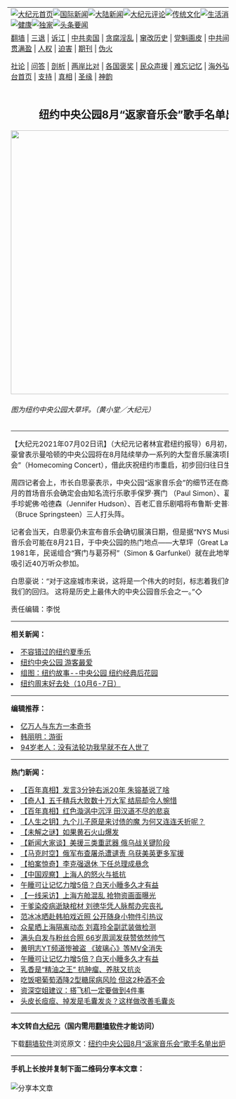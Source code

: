 <a name="1" id="1" target="_blank"></a><span id="1"></span>
<table align=center border="0"><tr><td colspan="2" VALIGN=TOP><a href="https://github.com/qscbje3555/djy/blob/master/gb/nf1351518.md#1"><img src="https://raw.githubusercontent.com/qscbje3555/www/master/t/djy/1.jpg" title="大纪元首页" alt="大纪元首页"></a><a href="https://github.com/qscbje3555/djy/blob/master/gb/n24hr.md#1"><img src="https://raw.githubusercontent.com/qscbje3555/www/master/t/djy/3.jpg" title="国际新闻" alt="国际新闻"></a><a href="https://github.com/qscbje3555/djy/blob/master/gb/nsc413.md#1"><img src="https://raw.githubusercontent.com/qscbje3555/www/master/t/djy/4.jpg" title="大陆新闻" alt="大陆新闻"></a><a href="https://github.com/qscbje3555/djy/blob/master/gb/news392.md#1"><img src="https://raw.githubusercontent.com/qscbje3555/www/master/t/djy/5.jpg" title="大纪元评论" alt="大纪元评论"></a><a href="https://github.com/qscbje3555/djy/blob/master/gb/news2007.md#1"><img src="https://raw.githubusercontent.com/qscbje3555/www/master/t/djy/6.jpg" title="传统文化" alt="传统文化"></a><a href="https://github.com/qscbje3555/djy/blob/master/gb/news2008.md#1"><img src="https://raw.githubusercontent.com/qscbje3555/www/master/t/djy/7.jpg" title="生活消费" alt="生活消费"></a><a href="https://github.com/qscbje3555/djy/blob/master/gb/ncyule.md#1"><img src="https://raw.githubusercontent.com/qscbje3555/www/master/t/djy/8.jpg" title="娱乐休闲" alt="娱乐休闲"></a><a href="https://github.com/qscbje3555/djy/blob/master/gb/nsc1002.md#1"><img src="https://raw.githubusercontent.com/qscbje3555/www/master/t/djy/9.jpg" title="健康" alt="健康"></a><a href="https://github.com/qscbje3555/djy/blob/master/gb/nf6092.md#1"><img src="https://raw.githubusercontent.com/qscbje3555/www/master/t/djy/10a.jpg" title="独家" alt="独家"></a><a href="https://github.com/qscbje3555/djy/blob/master/gb/nf4514.md#1"><img src="https://raw.githubusercontent.com/qscbje3555/www/master/t/djy/12a.jpg" title="头条要闻" alt="头条要闻"></a></td></tr>
<tr><td colspan="2" VALIGN=TOP><a target="_blank" href="https://github.com/qscbje3555/www/blob/master/README.md?zsrh#1">翻墙</a> | <a target="_blank" href="https://github.com/qscbje3555/djy/blob/master/gb/nf5657.md#1">三退</a> | <a target="_blank" href="https://github.com/qscbje3555/djy/blob/master/gb/nf6124.md#1">诉江</a> | <a target="_blank" href="https://github.com/qscbje3555/djy/blob/master/gb/nf1176117.md#1">中共卖国</a> | <a target="_blank" href="https://github.com/qscbje3555/djy/blob/master/gb/nf5773.md#1">贪腐淫乱</a> | <a target="_blank" href="https://github.com/qscbje3555/djy/blob/master/gb/nf1176115.md#1">窜改历史</a> | <a target="_blank" href="https://github.com/qscbje3555/djy/blob/master/gb/nf1176107.md#1">党魁画皮</a> | <a target="_blank" href="https://github.com/qscbje3555/djy/blob/master/gb/nf1320400.md#1">中共间谍</a> | <a target="_blank" href="https://github.com/qscbje3555/djy/blob/master/gb/nf1176114.md#1">破坏传统</a> | <a target="_blank" href="https://github.com/qscbje3555/ntdtv/blob/master/gb/prog447_1.md#1">恶贯满盈</a> | <a target="_blank" href="https://github.com/qscbje3555/djy/blob/master/gb/ncid278.md#1">人权</a> | <a target="_blank" href="https://github.com/qscbje3555/djy/blob/master/gb/nf1176111.md#1">迫害</a> | <a target="_blank" href="https://gitlab.com/szzdlab/mh-qikan/blob/master/README.md#1">期刊</a> | <a target="_blank" href="https://github.com/qscbje3555/djy/blob/master/gb/nf5562.md#1">伪火</a></p><p><a target="_blank" href="https://github.com/qscbje3555/djy/blob/master/gb/9p.md#1">社论</a> | <a target="_blank" href="https://github.com/qscbje3555/djy/blob/master/gb/nf4378.md#1">问答</a> | <a target="_blank" href="https://github.com/qscbje3555/djy/blob/master/gb/nf5792.md#1">剖析</a> | <a target="_blank" href="https://github.com/qscbje3555/djy/blob/master/gb/nf5735.md#1">两岸比对</a> | <a target="_blank" href="https://github.com/qscbje3555/djy/blob/master/gb/nf6119.md#1">各国褒奖</a> | <a target="_blank" href="https://github.com/qscbje3555/djy/blob/master/gb/nf6120.md#1">民众声援</a> | <a target="_blank" href="https://github.com/qscbje3555/djy/blob/master/gb/nf1188594.md#1">难忘记忆</a> | <a target="_blank" href="https://github.com/qscbje3555/djy/blob/master/gb/nf3180.md#1">海外弘传</a> | <a target="_blank" href="https://github.com/qscbje3555/djy/blob/master/gb/nf5410.md#1">万人上访</a> | <a target="_blank" href="https://github.com/qscbje3555/www/blob/master/README.md?zsrh#1">平台首页</a> | <a target="_blank" href="https://github.com/qscbje3555/djy/blob/master/gb/nf4386.md#1">支持</a> | <a target="_blank" href="https://github.com/qscbje3555/djy/blob/master/gb/nf4389.md#1">真相</a> | <a target="_blank" href="https://github.com/qscbje3555/djy/blob/master/gb/nf5790.md#1">圣缘</a> | <a target="_blank" href="https://github.com/qscbje3555/djy/blob/master/gb/nf4786.md#1">神韵</a></td></tr>
<tr><td VALIGN=TOP width="626"><h2 align=center>纽约中央公园8月“返家音乐会”歌手名单出炉</h2>
<img width="600" src="https://i.epochtimes.com/assets/uploads/2021/07/id13062421-150408-600x400.jpg" />
<h6>图为纽约中央公园大草坪。（黄小堂／大纪元）
</h6>
<hr>
	<p>【大纪元2021年07月02日讯】（大纪元记者林宜君<ahref="https://github.com/qscbje3555/djy/blob/master/gb/tag/%E7%BA%BD%E7%BA%A6.md#1">纽约</a>报导）6月初，纽约市长白思豪曾表示曼哈顿的<ahref="https://github.com/qscbje3555/djy/blob/master/gb/tag/%E4%B8%AD%E5%A4%AE%E5%85%AC%E5%9B%AD.md#1">中央公园</a>将在8月陆续举办一系列的大型音乐展演项目“返家<ahref="https://github.com/qscbje3555/djy/blob/master/gb/tag/%E9%9F%B3%E4%B9%90%E4%BC%9A.md#1">音乐会</a>”（Homecoming Concert），借此庆祝纽约市重启，初步回归往日生活。</p>
<p>周四记者会上，市长白思豪表示，<ahref="https://github.com/qscbje3555/djy/blob/master/gb/tag/%E4%B8%AD%E5%A4%AE%E5%85%AC%E5%9B%AD.md#1">中央公园</a>“返家<ahref="https://github.com/qscbje3555/djy/blob/master/gb/tag/%E9%9F%B3%E4%B9%90%E4%BC%9A.md#1">音乐会</a>”的细节还在商榷中，但是8月的首场音乐会确定会由知名流行乐<ahref="https://github.com/qscbje3555/djy/blob/master/gb/tag/%E6%AD%8C%E6%89%8B.md#1">歌手</a>保罗·赛门 （Paul Simon）、葛莱美奖得奖歌手珍妮佛·哈德森（Jennifer Hudson）、<ahref="https://github.com/qscbje3555/djy/blob/master/gb/tag/%E7%99%BE%E8%80%81%E6%B1%87.md#1">百老汇</a>音乐剧唱将布鲁斯·史普林斯汀（Bruce Springsteen）三人打头阵。</p>
<p>记者会当天，白思豪仍未宣布音乐会确切展演日期，但是据“NYS Music”周四报导，音乐会可能在8月21日，于中央公园的热门地点——大草坪（Great Lawn）演出；1981年，民谣组合“赛门与葛芬柯”（Simon &amp; Garfunkel）就在此地举办过演唱会，吸引近40万听众参加。</p>
<p>白思豪说：“对于这座城市来说，这将是一个伟大的时刻，标志着我们的重生，标志着我们的回归。 这将是历史上最伟大的中央公园音乐会之一。”◇</p>
<p>责任编辑：李悦</p>
	
<hr>


<strong>相关新闻：</strong>
<li><a href="https://github.com/qscbje3555/djy/blob/master/gb/10/7/19/n2970107.md#1">不容错过的纽约夏季乐</a></li>
<li><a href="https://github.com/qscbje3555/djy/blob/master/gb/11/5/2/n3244910.md#1">纽约中央公园 游客最爱</a></li>
<li><a href="https://github.com/qscbje3555/djy/blob/master/gb/13/3/2/n3812664.md#1">组图：纽约故事--中央公园 纽约经典后花园</a></li>
<li><a href="https://github.com/qscbje3555/djy/blob/master/gb/13/10/5/n3979706.md#1">纽约周末好去处（10月6-7日）</a></li>
<hr>


<strong>编辑推荐：</strong>
<li><a href="https://github.com/upjkzu3674/djy/blob/master/gb/17/5/26/n9191512.md?dfh#1" target="_blank">亿万人与东方一本奇书</a></li><li><a href="https://github.com/tsiac2612/djy/blob/master/gb/18/10/23/n10802534.md#1" target="_blank">韩丽明：游街</a></li><li><a href="https://github.com/tsiac2612/djy/blob/master/gb/15/10/21/n4555059.md#1" target="_blank">94岁老人：没有法轮功我早就不在人世了</a></li>
<hr>

<strong>热门新闻：</strong>
<li><a href="https://github.com/qscbje3555/djy/blob/master/gb/22/3/18/n13656536.md#1">【百年真相】发言3分钟右派20年 朱镕基说了啥</a></li>
<li><a href="https://github.com/qscbje3555/djy/blob/master/gb/22/3/28/n13678972.md#1">【奇人】五千精兵大败数十万大军 结局却令人惋惜</a></li>
<li><a href="https://github.com/qscbje3555/djy/blob/master/gb/21/12/23/n13456065.md#1">【百年真相】红色漩涡中沉浮 田汉道不尽的悲哀</a></li>
<li><a href="https://github.com/qscbje3555/djy/blob/master/gb/22/3/16/n13649081.md#1">【人生之钥】九个儿子原是来讨债的魔  为何又连连夭折呢？</a></li>
<li><a href="https://github.com/qscbje3555/djy/blob/master/gb/22/4/4/n13693867.md#1">【未解之谜】如果黄石火山爆发</a></li>
<li><a href="https://github.com/qscbje3555/djy/blob/master/gb/22/4/6/n13698461.md#1">【新闻大家谈】美援三类重武器 俄乌战关键阶段</a></li>
<li><a href="https://github.com/qscbje3555/djy/blob/master/gb/22/4/6/n13699234.md#1">【马克时空】俄军布查屠杀遭谴责 乌获美英更多军援</a></li>
<li><a href="https://github.com/qscbje3555/djy/blob/master/gb/22/4/6/n13699712.md#1">【拍案惊奇】李克强退休 下任总理成悬念</a></li>
<li><a href="https://github.com/qscbje3555/djy/blob/master/gb/22/4/5/n13697194.md#1">【中国观察】上海人的怒火与抵抗</a></li>
<li><a href="https://github.com/qscbje3555/djy/blob/master/gb/22/4/4/n13695012.md#1">午睡可让记忆力增5倍？白天小睡多久才有益</a></li>
<li><a href="https://github.com/qscbje3555/djy/blob/master/gb/22/4/5/n13696233.md#1">【一线采访】上海方舱混乱 抢物资画面曝光</a></li>
<li><a href="https://github.com/qscbje3555/djy/blob/master/gb/22/4/4/n13695754.md#1">干爹染疫病逝缺棺材 刘德华凭人脉帮办完丧礼</a></li>
<li><a href="https://github.com/qscbje3555/djy/blob/master/gb/22/4/5/n13697935.md#1">范冰冰晒赴韩拍戏近照 公开随身小物件引热议</a></li>
<li><a href="https://github.com/qscbje3555/djy/blob/master/gb/22/4/4/n13695850.md#1">众星晒上海隔离动态 刘嘉玲全副武装做检测</a></li>
<li><a href="https://github.com/qscbje3555/djy/blob/master/gb/22/4/4/n13695675.md#1">满头白发与粉丝合照 66岁周润发获赞依然帅气</a></li>
<li><a href="https://github.com/qscbje3555/djy/blob/master/gb/22/4/5/n13696824.md#1">黄明志YT频道惨被盗 《玻璃心》等MV全消失</a></li>
<li><a href="https://github.com/qscbje3555/djy/blob/master/gb/22/4/4/n13695012.md#1">午睡可让记忆力增5倍？白天小睡多久才有益</a></li>
<li><a href="https://github.com/qscbje3555/djy/blob/master/gb/22/4/4/n13694993.md#1">乳香是“精油之王” 抗肿瘤、养肤又抗炎</a></li>
<li><a href="https://github.com/qscbje3555/djy/blob/master/gb/22/4/4/n13695005.md#1">吃饭喝葡萄酒降2型糖尿病风险 但这2种酒不会</a></li>
<li><a href="https://github.com/qscbje3555/djy/blob/master/gb/22/4/4/n13694672.md#1">资深空姐建议：搭飞机一定要做到4件事</a></li>
<li><a href="https://github.com/qscbje3555/djy/blob/master/gb/22/4/2/n13690692.md#1">头皮长痘痘、掉发是毛囊发炎？这样做改善毛囊炎</a></li>
<hr>

<strong>本文转自<a href="https://www.epochtimes.com">大纪元</a>（国内需用<a href="https://github.com/qscbje3555/www/blob/master/README.md#8">翻墙软件</a>才能访问）</strong><p>下载<a href="https://github.com/qscbje3555/www/blob/master/README.md#8">翻墙软件</a>浏览原文：<a href="https://www.epochtimes.com/gb/21/7/2/n13062419.htm">纽约中央公园8月“返家音乐会”歌手名单出炉</a></p><hr>

<strong>手机上长按并复制下面二维码分享本文章：</strong><br><br><img src="https://chart.apis.google.com/chart?cht=qr&chs=240x240&choe=UTF-8&chld=M|2&chl=https://github.com/qscbje3555/djy/blob/master/gb/21/7/2/n13062419.md%231" title="分享本文章"></td><td VALIGN=TOP><a href="https://github.com/qscbje3555/djy/blob/master/gb/16/1/21/n4622075.md?dfh#1" target="_blank"><img src="https://raw.githubusercontent.com/qscbje3555/djy/master/gb/300/wei-f1.jpg" title="中共的伪火骗局"  alt="中共的伪火骗局"></a><br><a href="https://github.com/qscbje3555/www/blob/master/README.md?dfh#9" target="_blank"><img src="https://raw.githubusercontent.com/qscbje3555/djy/master/gb/300/yong-h.jpg" title="永恒的见证"  alt="永恒的见证"></a><br><a href="https://github.com/qscbje3555/djy/blob/master/gb/13/9/29/n3974789.md?dfh#1" target="_blank"><img src="https://raw.githubusercontent.com/qscbje3555/djy/master/gb/300/shang-lnz.jpg" title="善良女子被中共投男牢"  alt="善良女子被中共投男牢"></a><br><a href="https://github.com/qscbje3555/djy/blob/master/gb/16/3/16/n4663449.md?dfh#1" target="_blank"><img src="https://raw.githubusercontent.com/qscbje3555/djy/master/gb/300/huo-z3.jpg" title="警卫目击活摘器官"  alt="警卫目击活摘器官"></a><br><a href="https://github.com/qscbje3555/djy/blob/master/gb/16/8/7/n8177641.md?dfh#1" target="_blank"><img src="https://raw.githubusercontent.com/qscbje3555/djy/master/gb/300/huo-z4.jpg" title="证人描述活摘恐怖"  alt="证人描述活摘恐怖"></a><br><a href="https://github.com/qscbje3555/djy/blob/master/gb/10/4/19/n2881569.md?dfh#1" target="_blank"><img src="https://raw.githubusercontent.com/qscbje3555/djy/master/gb/300/huo-z1.jpg" title="揭开活摘器官黑幕"  alt="揭开活摘器官黑幕"></a><br><a href="https://github.com/qscbje3555/djy/blob/master/gb/10/11/7/n3077476.md?dfh#1" target="_blank"><img src="https://raw.githubusercontent.com/qscbje3555/djy/master/gb/300/ma-ks.jpg" title="马克思的成魔之路"  alt="马克思的成魔之路"></a><br><a href="https://github.com/qscbje3555/djy/blob/master/gb/14/6/9/n4173977.md?dfh#1" target="_blank"><img src="https://raw.githubusercontent.com/qscbje3555/djy/master/gb/300/chang-zs.jpg" title="藏字石 蕴天机"  alt="藏字石 蕴天机"></a><br><a href="https://github.com/qscbje3555/djy/blob/master/gb/18/5/10/n10381511.md?dfh#1" target="_blank"><img src="https://raw.githubusercontent.com/qscbje3555/djy/master/gb/300/st1.jpg" title="关注三亿人三退"  alt="关注三亿人三退"></a><br><a href="https://github.com/qscbje3555/djy/blob/master/gb/18/3/21/n10237682.md?dfh#1" target="_blank"><img src="https://raw.githubusercontent.com/qscbje3555/djy/master/gb/300/jie-t.jpg" title="解体中共复兴中华"  alt="解体中共复兴中华"></a><br><a href="https://github.com/qscbje3555/djy/blob/master/gb/9/2/9/n2422991.md?dfh#1" target="_blank"><img src="https://raw.githubusercontent.com/qscbje3555/djy/master/gb/300/gao-zs.jpg" title="中共迫害良心律师"  alt="中共迫害良心律师"></a><br><a href="https://github.com/qscbje3555/djy/blob/master/gb/18/12/9/n10900044.md?dfh#1" target="_blank"><img src="https://raw.githubusercontent.com/qscbje3555/djy/master/gb/300/sj1.jpg" title="三百多万人举报江泽民"  alt="三百多万人举报江泽民"></a><br><a href="https://github.com/qscbje3555/djy/blob/master/gb/18/8/28/n10672014.md?dfh#1" target="_blank"><img src="https://raw.githubusercontent.com/qscbje3555/djy/master/gb/300/sj2.jpg" title="这些官员为何起诉江泽民"  alt="这些官员为何起诉江泽民"></a><br><a href="https://github.com/qscbje3555/djy/blob/master/gb/8/12/18/n2367165.md?dfh#1" target="_blank"><img src="https://raw.githubusercontent.com/qscbje3555/djy/master/gb/300/liangan.jpg" title="海峡两岸的强烈对比"  alt="海峡两岸的强烈对比"></a><br><a href="https://github.com/qscbje3555/djy/blob/master/gb/15/12/10/n4593139.md?dfh#1" target="_blank"><img src="https://raw.githubusercontent.com/qscbje3555/djy/master/gb/300/jia-ndzl.jpg" title="加拿大总理的贺信"  alt="加拿大总理的贺信"></a><br><a href="https://github.com/qscbje3555/djy/blob/master/gb/11/6/17/n3289382.md?dfh#1" target="_blank"><img src="https://raw.githubusercontent.com/qscbje3555/djy/master/gb/300/xiao-wd.jpg" title="探寻真相兼听则明"  alt="探寻真相兼听则明"></a><br><a href="https://github.com/qscbje3555/djy/blob/master/gb/18/10/27/n10812623.md?dfh#1" target="_blank"><img src="https://raw.githubusercontent.com/qscbje3555/djy/master/gb/300/yindu.jpg" title="印度媒体报道东方"  alt="印度媒体报道东方"></a><br><a href="https://github.com/qscbje3555/djy/blob/master/gb/18/6/9/n10469652.md?dfh#1" target="_blank"><img src="https://raw.githubusercontent.com/qscbje3555/djy/master/gb/300/xie-j.jpg" title="不一样的海外校园"  alt="不一样的海外校园"></a><br><a href="https://github.com/qscbje3555/djy/blob/master/gb/7/4/5/n1669415.md?dfh#1" target="_blank"><img src="https://raw.githubusercontent.com/qscbje3555/djy/master/gb/300/li-up.jpg" title="从大师到徒弟的传奇"  alt="从大师到徒弟的传奇"></a><br><a href="https://github.com/qscbje3555/djy/blob/master/gb/17/5/26/n9191512.md?dfh#1" target="_blank"><img src="https://raw.githubusercontent.com/qscbje3555/djy/master/gb/300/zfl2.jpg" title="亿万人与东方一本奇书"  alt="亿万人与东方一本奇书"></a><br><a href="https://github.com/qscbje3555/djy/blob/master/gb/13/11/27/n4020290.md?dfh#1" target="_blank"><img src="https://raw.githubusercontent.com/qscbje3555/djy/master/gb/300/zhen-h.jpg" title="大陆见不到的震撼场面"  alt="大陆见不到的震撼场面"></a><br><a href="https://github.com/qscbje3555/djy/blob/master/gb/15/7/17/n4482910.md?dfh#1" target="_blank"><img src="https://raw.githubusercontent.com/qscbje3555/djy/master/gb/300/dalu-sk.jpg" title="人心向善 大陆当初盛况"  alt="人心向善 大陆当初盛况"></a><br><a href="https://github.com/qscbje3555/djy/blob/master/gb/19/1/5/n10955468.md?dfh#1" target="_blank"><img src="https://raw.githubusercontent.com/qscbje3555/djy/master/gb/300/zfl1.jpg" title="追寻真理 这书讲什么"  alt="追寻真理 这书讲什么"></a><br><a href="https://github.com/qscbje3555/www/blob/master/README.md?dfh#1" target="_blank"><img src="https://raw.githubusercontent.com/qscbje3555/djy/master/gb/300/fq1.jpg" title="下载免费翻墙软件"  alt="下载免费翻墙软件"></a><br></td></tr></table>
